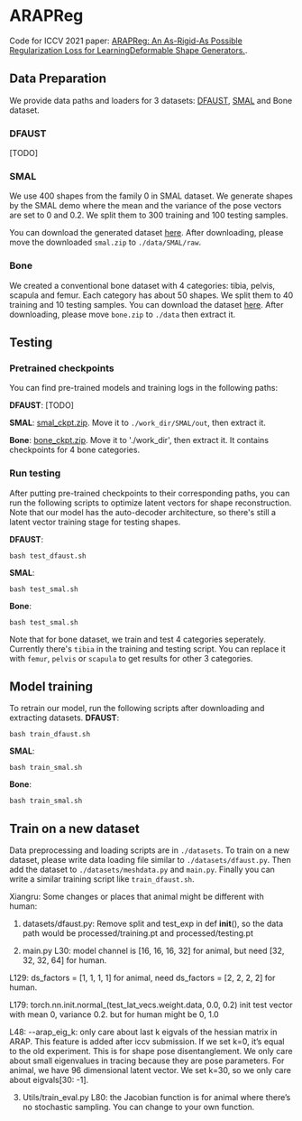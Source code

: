 # ARAPReg
Code for ICCV 2021 paper: [ARAPReg: An As-Rigid-As Possible Regularization Loss for LearningDeformable Shape Generators.](arxiv_link).

## Data Preparation
We provide data paths and loaders for 3 datasets: [DFAUST](https://dfaust.is.tue.mpg.de/), [SMAL](https://smal.is.tue.mpg.de/) and Bone dataset. 

### DFAUST
[TODO]

### SMAL
We use 400 shapes from the family 0 in SMAL dataset. We generate shapes by the SMAL demo where the mean and the variance of the pose vectors are set to 0 and 0.2. We split them to 300 training and 100 testing samples. 

You can download the generated dataset [here](https://drive.google.com/file/d/1L3n6i097bgZtNYAmnGM9NwOWBNd4c1Fr/view?usp=sharing).
After downloading, please move the downloaded `smal.zip` to `./data/SMAL/raw`.

### Bone
We created a conventional bone dataset with 4 categories: tibia, pelvis, scapula and femur. Each category has about 50 shapes. We split them to 40 training and 10 testing samples. 
You can download the dataset [here](https://drive.google.com/file/d/1Naq1F6V-Oxw4AQZJeaCKfRrOCQneF0gT/view?usp=sharing).
After downloading, please move `bone.zip` to `./data` then extract it. 


## Testing
### Pretrained checkpoints
You can find pre-trained models and training logs in the following paths:

**DFAUST**: [TODO]

**SMAL**: [smal_ckpt.zip](https://drive.google.com/file/d/1IIAW5SmylMHsFpU-croeu-uNPdKP_fnL/view?usp=sharing).  Move it to `./work_dir/SMAL/out`, then extract it. 

**Bone**: [bone_ckpt.zip](https://drive.google.com/file/d/1pKiLV2V0DD6_izzYA6r1yNPSouA2OVW8/view?usp=sharing). Move it to './work_dir', then extract it. It contains checkpoints for 4 bone categories. 

### Run testing 
After putting pre-trained checkpoints to their corresponding paths, you can run the following scripts to optimize latent vectors for shape reconstruction. Note that our model has the auto-decoder architecture, so there's still a latent vector training stage for testing shapes. 

**DFAUST**:
```
bash test_dfaust.sh
```
**SMAL**:
```
bash test_smal.sh
```
**Bone**:
```
bash test_smal.sh
```
Note that for bone dataset, we train and test 4 categories seperately. Currently there's `tibia` in the training and testing script. You can replace it with `femur`, `pelvis` or `scapula` to get results for other 3 categories. 


## Model training 
To retrain our model, run the following scripts after downloading and extracting datasets. 
**DFAUST**:
```
bash train_dfaust.sh
```
**SMAL**:
```
bash train_smal.sh
```
**Bone**:
```
bash train_smal.sh
```


## Train on a new dataset
Data preprocessing and loading scripts are in `./datasets`.
To train on a new dataset, please write data loading file similar to `./datasets/dfaust.py`. Then add the dataset to `./datasets/meshdata.py` and `main.py`. Finally you can write a similar training script like `train_dfaust.sh`. 




Xiangru:
Some changes or places that animal might be different with human:

1. datasets/dfaust.py: 
Remove split and test_exp in def __init__(), so the data path would be processed/training.pt and processed/testing.pt 

2. main.py 
L30: model channel is [16, 16, 16, 32] for animal, but need [32, 32, 32, 64] for human.

L129: ds_factors = [1, 1, 1, 1] for animal, need ds_factors = [2, 2, 2, 2] for human. 

L179: torch.nn.init.normal_(test_lat_vecs.weight.data, 0.0, 0.2) init test vector with mean 0, variance 0.2. but for human might be 0, 1.0

L48: --arap_eig_k: only care about last k eigvals of the hessian matrix in ARAP. This feature is added after iccv submission. If we set k=0, it’s equal to the old experiment. 
This is for shape pose disentanglement. We only care about small eigenvalues in tracing because they are pose parameters. For animal, we have 96 dimensional latent vector. We set k=30, so we only care about eigvals[30: -1].  

3. Utils/train_eval.py
L80: the Jacobian function is for animal where there’s no stochastic sampling. You can change to your own function. 

